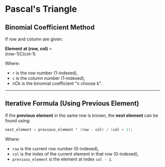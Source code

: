 # Pascal's Triangle

## Binomial Coefficient Method

If row and column are given:

**Element at (row, col)** =  
(row-1)C(col-1)

Where:
- `r` is the row number (1-indexed),
- `c` is the column number (1-indexed),
- nCk is the binomial coefficient "n choose k".

---

## Iterative Formula (Using Previous Element)

If the **previous element** in the same row is known, the **next element** can be found using:

```cpp
next_element = previous_element * (row - col) / (col + 1);
```

Where:
- `row` is the current row number (0-indexed),
- `col` is the index of the current element in that row (0-indexed),
- `previous_element` is the element at index `col - 1`.
